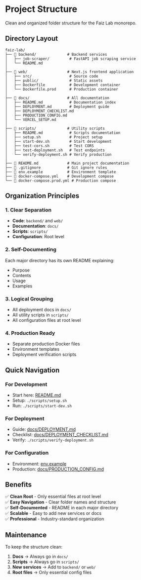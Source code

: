 # Project Structure

Clean and organized folder structure for the Faiz Lab monorepo.

## Directory Layout

```
faiz-lab/
├── 📁 backend/              # Backend services
│   ├── job-scraper/         # FastAPI job scraping service
│   └── README.md
│
├── 📁 web/                  # Next.js frontend application
│   ├── src/                 # Source code
│   ├── public/              # Static assets
│   ├── Dockerfile           # Development container
│   └── Dockerfile.prod      # Production container
│
├── 📁 docs/                 # All documentation
│   ├── README.md            # Documentation index
│   ├── DEPLOYMENT.md        # Deployment guide
│   ├── DEPLOYMENT_CHECKLIST.md
│   ├── PRODUCTION_CONFIG.md
│   └── VERCEL_SETUP.md
│
├── 📁 scripts/              # Utility scripts
│   ├── README.md            # Scripts documentation
│   ├── setup.sh             # Project setup
│   ├── start-dev.sh         # Start development
│   ├── test-cors.sh         # Test CORS
│   ├── test-deployment.sh   # Test endpoints
│   └── verify-deployment.sh # Verify production
│
├── 📄 README.md             # Main project documentation
├── 📄 .gitignore            # Git ignore rules
├── 📄 env.example           # Environment template
├── 📄 docker-compose.yml    # Development compose
└── 📄 docker-compose.prod.yml # Production compose
```

## Organization Principles

### 1. Clear Separation
- **Code**: `backend/` and `web/`
- **Documentation**: `docs/`
- **Scripts**: `scripts/`
- **Configuration**: Root level

### 2. Self-Documenting
Each major directory has its own README explaining:
- Purpose
- Contents
- Usage
- Examples

### 3. Logical Grouping
- All deployment docs in `docs/`
- All utility scripts in `scripts/`
- All configuration files at root level

### 4. Production Ready
- Separate production Docker files
- Environment templates
- Deployment verification scripts

## Quick Navigation

### For Development
- Start here: [README.md](./README.md)
- Setup: `./scripts/setup.sh`
- Run: `./scripts/start-dev.sh`

### For Deployment
- Guide: [docs/DEPLOYMENT.md](./docs/DEPLOYMENT.md)
- Checklist: [docs/DEPLOYMENT_CHECKLIST.md](./docs/DEPLOYMENT_CHECKLIST.md)
- Verify: `./scripts/verify-deployment.sh`

### For Configuration
- Environment: [env.example](./env.example)
- Production: [docs/PRODUCTION_CONFIG.md](./docs/PRODUCTION_CONFIG.md)

## Benefits

✅ **Clean Root** - Only essential files at root level  
✅ **Easy Navigation** - Clear folder names and structure  
✅ **Self-Documented** - README in each major directory  
✅ **Scalable** - Easy to add new services or docs  
✅ **Professional** - Industry-standard organization  

## Maintenance

To keep the structure clean:
1. **Docs** → Always go in `docs/`
2. **Scripts** → Always go in `scripts/`
3. **New services** → Add to `backend/` or `web/`
4. **Root files** → Only essential config files

